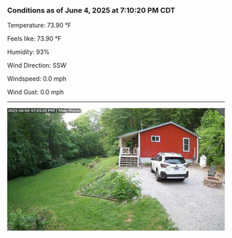 ### Conditions as of June 4, 2025 at 7:10:20 PM CDT 

Temperature: 73.90 &deg;F

Feels like: 73.90 &deg;F

Humidity: 93%

Wind Direction: SSW

Windspeed: 0.0 mph

Wind Gust: 0.0 mph

---

<img src="./images/latest.jpeg"/>

